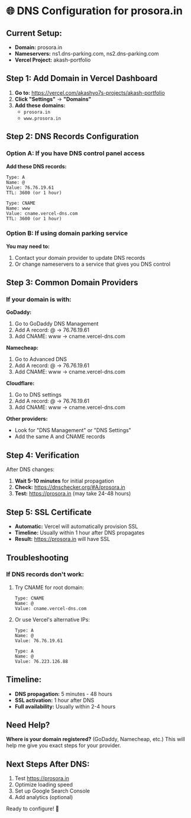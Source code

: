 # 🌐 DNS Configuration for prosora.in

## Current Setup:
- **Domain:** prosora.in
- **Nameservers:** ns1.dns-parking.com, ns2.dns-parking.com
- **Vercel Project:** akash-portfolio

## Step 1: Add Domain in Vercel Dashboard

1. **Go to:** https://vercel.com/akashyo7s-projects/akash-portfolio
2. **Click "Settings"** → **"Domains"**
3. **Add these domains:**
   - `prosora.in`
   - `www.prosora.in`

## Step 2: DNS Records Configuration

### Option A: If you have DNS control panel access

**Add these DNS records:**

```
Type: A
Name: @
Value: 76.76.19.61
TTL: 3600 (or 1 hour)

Type: CNAME
Name: www
Value: cname.vercel-dns.com
TTL: 3600 (or 1 hour)
```

### Option B: If using domain parking service

**You may need to:**
1. Contact your domain provider to update DNS records
2. Or change nameservers to a service that gives you DNS control

## Step 3: Common Domain Providers

### If your domain is with:

**GoDaddy:**
1. Go to GoDaddy DNS Management
2. Add A record: @ → 76.76.19.61
3. Add CNAME: www → cname.vercel-dns.com

**Namecheap:**
1. Go to Advanced DNS
2. Add A record: @ → 76.76.19.61
3. Add CNAME: www → cname.vercel-dns.com

**Cloudflare:**
1. Go to DNS settings
2. Add A record: @ → 76.76.19.61
3. Add CNAME: www → cname.vercel-dns.com

**Other providers:**
- Look for "DNS Management" or "DNS Settings"
- Add the same A and CNAME records

## Step 4: Verification

After DNS changes:
1. **Wait 5-10 minutes** for initial propagation
2. **Check:** https://dnschecker.org/#A/prosora.in
3. **Test:** https://prosora.in (may take 24-48 hours)

## Step 5: SSL Certificate

- **Automatic:** Vercel will automatically provision SSL
- **Timeline:** Usually within 1 hour after DNS propagates
- **Result:** https://prosora.in will have SSL

## Troubleshooting

### If DNS records don't work:
1. Try CNAME for root domain:
   ```
   Type: CNAME
   Name: @
   Value: cname.vercel-dns.com
   ```

2. Or use Vercel's alternative IPs:
   ```
   Type: A
   Name: @
   Value: 76.76.19.61
   
   Type: A  
   Name: @
   Value: 76.223.126.88
   ```

## Timeline:
- **DNS propagation:** 5 minutes - 48 hours
- **SSL activation:** 1 hour after DNS
- **Full availability:** Usually within 2-4 hours

## Need Help?

**Where is your domain registered?** (GoDaddy, Namecheap, etc.)
This will help me give you exact steps for your provider.

## Next Steps After DNS:
1. Test https://prosora.in
2. Optimize loading speed
3. Set up Google Search Console
4. Add analytics (optional)

Ready to configure! 🚀